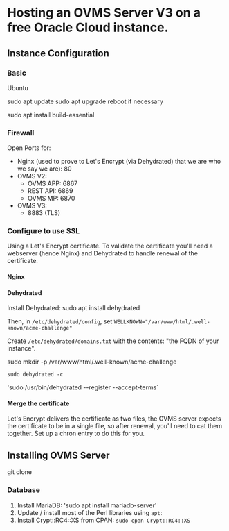# Hosting an OVMS Server V3 on a free Oracle Cloud instance.

## Instance Configuration

### Basic 

Ubuntu

sudo apt update
sudo apt upgrade
reboot if necessary

sudo apt install build-essential

### Firewall

Open Ports for:
* Nginx (used to prove to Let's Encrypt (via Dehydrated) that we are who we say we are): 80
* OVMS V2:
  * OVMS APP: 6867
  * REST API: 6869
  * OVMS MP: 6870
* OVMS V3:
  * 8883 (TLS)

### Configure to use SSL

Using a Let's Encrypt certificate. To validate the certificate you'll need a webserver (hence Nginx) and Dehydrated to handle renewal of the certificate.

#### Nginx

#### Dehydrated

Install Dehydrated: sudo apt install dehydrated

Then, in `/etc/dehydrated/config`, set `WELLKNOWN="/var/www/html/.well-known/acme-challenge"`

Create `/etc/dehydrated/domains.txt` with the contents: "the FQDN of your instance".
 
sudo mkdir -p /var/www/html/.well-known/acme-challenge
 
`sudo dehydrated -c`

'sudo /usr/bin/dehydrated --register --accept-terms`

#### Merge the certificate

Let's Encrypt delivers the certificate as two files, the OVMS server expects the certificate to be in a single file, so after renewal, you'll need to cat them together. Set up a chron entry to do this for you.

## Installing OVMS Server

git clone

### Database

1. Install MariaDB: 'sudo apt install mariadb-server'
2. Update / install most of the Perl libraries using `apt`:
3. Install Crypt::RC4::XS from CPAN: `sudo cpan Crypt::RC4::XS`


